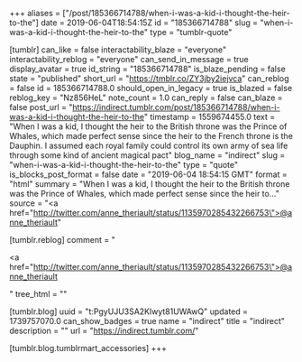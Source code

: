 +++
aliases = ["/post/185366714788/when-i-was-a-kid-i-thought-the-heir-to-the"]
date = 2019-06-04T18:54:15Z
id = "185366714788"
slug = "when-i-was-a-kid-i-thought-the-heir-to-the"
type = "tumblr-quote"

[tumblr]
can_like = false
interactability_blaze = "everyone"
interactability_reblog = "everyone"
can_send_in_message = true
display_avatar = true
id_string = "185366714788"
is_blaze_pending = false
state = "published"
short_url = "https://tmblr.co/ZY3jby2iejvca"
can_reblog = false
id = 185366714788.0
should_open_in_legacy = true
is_blazed = false
reblog_key = "Nz856HeL"
note_count = 1.0
can_reply = false
can_blaze = false
post_url = "https://indirect.tumblr.com/post/185366714788/when-i-was-a-kid-i-thought-the-heir-to-the"
timestamp = 1559674455.0
text = "When I was a kid, I thought the heir to the British throne was the Prince of Whales, which made perfect sense since the heir to the French throne is the Dauphin. I assumed each royal family could control its own army of sea life through some kind of ancient magical pact"
blog_name = "indirect"
slug = "when-i-was-a-kid-i-thought-the-heir-to-the"
type = "quote"
is_blocks_post_format = false
date = "2019-06-04 18:54:15 GMT"
format = "html"
summary = "When I was a kid, I thought the heir to the British throne was the Prince of Whales, which made perfect sense since the heir to..."
source = "<a href=\"http://twitter.com/anne_theriault/status/1135970285432266753\">@anne_theriault</a>"

[tumblr.reblog]
comment = "<p><a href=\"http://twitter.com/anne_theriault/status/1135970285432266753\">@anne_theriault</a></p>"
tree_html = ""

[tumblr.blog]
uuid = "t:PgyUJU3SA2Klwyt81UWAwQ"
updated = 1739757070.0
can_show_badges = true
name = "indirect"
title = "indirect"
description = ""
url = "https://indirect.tumblr.com/"

[tumblr.blog.tumblrmart_accessories]
+++
